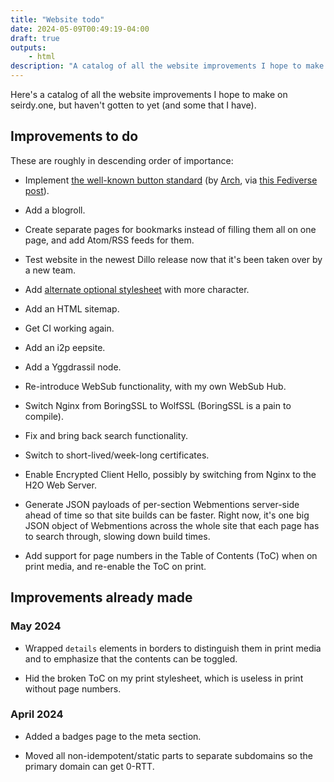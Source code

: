 ```yaml
---
title: "Website todo"
date: 2024-05-09T00:49:19-04:00
draft: true
outputs:
    - html
description: "A catalog of all the website improvements I hope to make on seirdy.one, but haven't gotten to yet (and some that I have)."
---
```

Here's a catalog of all the website improvements I hope to make on seirdy.one, but haven't gotten to yet (and some that I have).

## Improvements to do

These are roughly in descending order of importance:

- Implement [the well-known button standard](https://paste.scorpion-ghost.ts.net/paste/182d4ab3-2e94-4063-b40a-ebd208b2d3a2/org) (by [Arch](https://arch.dog/), via [this Fediverse post](https://floofy.tech/@arch/112461865365597998)).

- Add a blogroll.

- Create separate pages for bookmarks instead of filling them all on one page, and add Atom/RSS feeds for them.

- Test website in the newest Dillo release now that it's been taken over by a new team.

- Add [alternate optional stylesheet](https://developer.mozilla.org/en-US/docs/Web/CSS/Alternative_style_sheets) with more character.

- Add an HTML sitemap.

- Get CI working again.

- Add an i2p eepsite.

- Add a Yggdrassil node.

- Re-introduce WebSub functionality, with my own WebSub Hub.

- Switch Nginx from BoringSSL to WolfSSL (BoringSSL is a pain to compile).

- Fix and bring back search functionality.

- Switch to short-lived/week-long certificates.

- Enable Encrypted Client Hello, possibly by switching from Nginx to the H2O Web Server.

- Generate JSON payloads of per-section Webmentions server-side ahead of time so that site builds can be faster. Right now, it's one big JSON object of Webmentions across the whole site that each page has to search through, slowing down build times.

- Add support for page numbers in the Table of Contents (<abbr>ToC</abbr>) when on print media, and re-enable the <abbr>ToC</abbr> on print.

## Improvements already made

### May 2024

- Wrapped `details` elements in borders to distinguish them in print media and to emphasize that the contents can be toggled.

- Hid the broken <abbr>ToC</abbr> on my print stylesheet, which is useless in print without page numbers.

### April 2024

- Added a badges page to the meta section.

- Moved all non-idempotent/static parts to separate subdomains so the primary domain can get 0-RTT.

